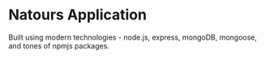 # Natours Application

Built using modern technologies - node.js, express, mongoDB, mongoose, and tones of npmjs packages.